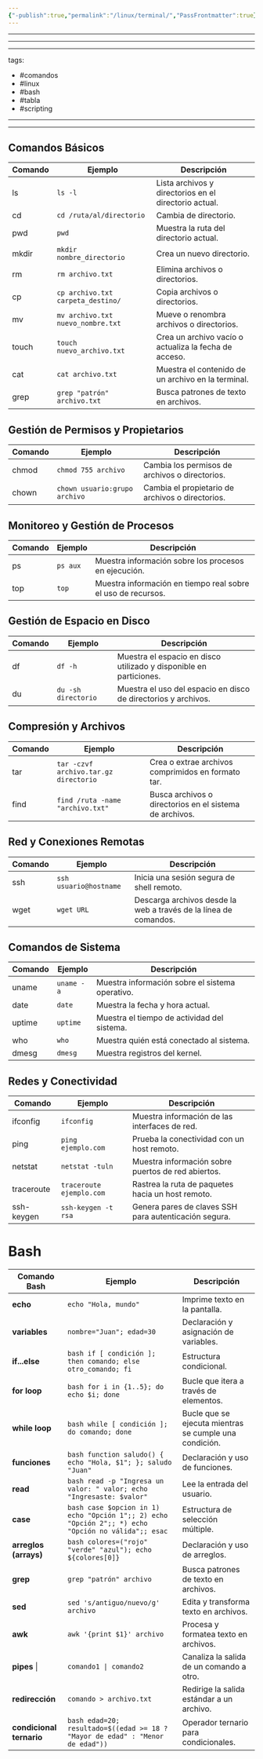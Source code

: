 ```yaml
---
{"-publish":true,"permalink":"/linux/terminal/","PassFrontmatter":true}
---
```


-----------------------

-------------

---
tags:
  - #comandos
  - #linux
  - #bash
  - #tabla
  - #scripting
---

---
## Comandos Básicos

| Comando | Ejemplo                           | Descripción                                           |
| ------- | --------------------------------- | ----------------------------------------------------- |
| ls      | `ls -l`                           | Lista archivos y directorios en el directorio actual. |
| cd      | `cd /ruta/al/directorio`          | Cambia de directorio.                                 |
| pwd     | `pwd`                             | Muestra la ruta del directorio actual.                |
| mkdir   | `mkdir nombre_directorio`         | Crea un nuevo directorio.                             |
| rm      | `rm archivo.txt`                  | Elimina archivos o directorios.                       |
| cp      | `cp archivo.txt carpeta_destino/` | Copia archivos o directorios.                         |
| mv      | `mv archivo.txt nuevo_nombre.txt` | Mueve o renombra archivos o directorios.              |
| touch   | `touch nuevo_archivo.txt`         | Crea un archivo vacío o actualiza la fecha de acceso. |
| cat     | `cat archivo.txt`                 | Muestra el contenido de un archivo en la terminal.    |
| grep    | `grep "patrón" archivo.txt`       | Busca patrones de texto en archivos.                  |

## Gestión de Permisos y Propietarios

| Comando   | Ejemplo                     | Descripción                                      |
|-----------|-----------------------------|--------------------------------------------------|
| chmod     | `chmod 755 archivo`        | Cambia los permisos de archivos o directorios.   |
| chown     | `chown usuario:grupo archivo` | Cambia el propietario de archivos o directorios. |

## Monitoreo y Gestión de Procesos

| Comando   | Ejemplo                     | Descripción                                      |
|-----------|-----------------------------|--------------------------------------------------|
| ps        | `ps aux`                    | Muestra información sobre los procesos en ejecución. |
| top       | `top`                       | Muestra información en tiempo real sobre el uso de recursos. |

## Gestión de Espacio en Disco

| Comando   | Ejemplo                     | Descripción                                      |
|-----------|-----------------------------|--------------------------------------------------|
| df        | `df -h`                     | Muestra el espacio en disco utilizado y disponible en particiones. |
| du        | `du -sh directorio`         | Muestra el uso del espacio en disco de directorios y archivos. |

## Compresión y Archivos

| Comando   | Ejemplo                     | Descripción                                      |
|-----------|-----------------------------|--------------------------------------------------|
| tar       | `tar -czvf archivo.tar.gz directorio` | Crea o extrae archivos comprimidos en formato tar. |
| find      | `find /ruta -name "archivo.txt"` | Busca archivos o directorios en el sistema de archivos. |

## Red y Conexiones Remotas

| Comando | Ejemplo                | Descripción                                                      |
| ------- | ---------------------- | ---------------------------------------------------------------- |
| ssh     | `ssh usuario@hostname` | Inicia una sesión segura de shell remoto.                        |
| wget    | `wget URL`             | Descarga archivos desde la web a través de la línea de comandos. |

## Comandos de Sistema

| Comando   | Ejemplo                     | Descripción                                      |
|-----------|-----------------------------|--------------------------------------------------|
| uname     | `uname -a`                  | Muestra información sobre el sistema operativo. |
| date      | `date`                      | Muestra la fecha y hora actual.                 |
| uptime    | `uptime`                    | Muestra el tiempo de actividad del sistema.     |
| who       | `who`                       | Muestra quién está conectado al sistema.        |
| dmesg     | `dmesg`                     | Muestra registros del kernel.                   |

## Redes y Conectividad

| Comando   | Ejemplo                     | Descripción                                      |
|-----------|-----------------------------|--------------------------------------------------|
| ifconfig  | `ifconfig`                  | Muestra información de las interfaces de red.   |
| ping      | `ping ejemplo.com`          | Prueba la conectividad con un host remoto.      |
| netstat   | `netstat -tuln`             | Muestra información sobre puertos de red abiertos. |
| traceroute| `traceroute ejemplo.com`     | Rastrea la ruta de paquetes hacia un host remoto. |
| ssh-keygen| `ssh-keygen -t rsa`          | Genera pares de claves SSH para autenticación segura. |


# Bash


| Comando Bash                    | Ejemplo                                          | Descripción                                  |
|--------------------------------|--------------------------------------------------|----------------------------------------------|
| **echo**                        | `echo "Hola, mundo"`                            | Imprime texto en la pantalla.               |
| **variables**                   | `nombre="Juan"; edad=30`                        | Declaración y asignación de variables.      |
| **if...else**                   | ```bash if [ condición ]; then comando; else otro_comando; fi``` | Estructura condicional.       |
| **for loop**                    | ```bash for i in {1..5}; do echo $i; done```   | Bucle que itera a través de elementos.      |
| **while loop**                  | ```bash while [ condición ]; do comando; done``` | Bucle que se ejecuta mientras se cumple una condición. |
| **funciones**                   | ```bash function saludo() { echo "Hola, $1"; }; saludo "Juan"``` | Declaración y uso de funciones.          |
| **read**                        | ```bash read -p "Ingresa un valor: " valor; echo "Ingresaste: $valor"``` | Lee la entrada del usuario.          |
| **case**                        | ```bash case $opcion in 1) echo "Opción 1";; 2) echo "Opción 2";; *) echo "Opción no válida";; esac``` | Estructura de selección múltiple.          |
| **arreglos (arrays)**           | ```bash colores=("rojo" "verde" "azul"); echo ${colores[0]}``` | Declaración y uso de arreglos.          |
| **grep**                        | `grep "patrón" archivo`                         | Busca patrones de texto en archivos.       |
| **sed**                         | `sed 's/antiguo/nuevo/g' archivo`              | Edita y transforma texto en archivos.      |
| **awk**                         | `awk '{print $1}' archivo`                     | Procesa y formatea texto en archivos.      |
| **pipes** \|                  | ```comando1 \| comando2```                            | Canaliza la salida de un comando a otro.  |
| **redirección**                 | `comando > archivo.txt`                        | Redirige la salida estándar a un archivo.  |
| **condicional ternario**        | ```bash edad=20; resultado=$((edad >= 18 ? "Mayor de edad" : "Menor de edad"))``` | Operador ternario para condicionales.  |